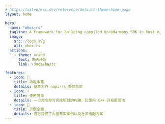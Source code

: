 ```yaml
---
# https://vitepress.dev/reference/default-theme-home-page
layout: home

hero:
  name: "ohos-rs"
  tagline: A framework for building compiled OpenHarmony SDK in Rust via Node-API(Forked from napi-rs)
  image:
    src: /logo.svg
    alt: ohos-rs
  actions:
    - theme: brand
      text: 快速开始
      link: /docs/basic

features:
  - icon: 🌈
    title: 功能丰富
    details: 基本对齐 napi-rs 整体功能
  - icon: ⚡️
    title: 使用简单
    details: 一行命令即可完成项目的构建，比使用 C++ 开发更简洁
  - icon: 🌰
    title: 示例全面
    details: 官方提供了大量真实案例以及社区适配方案
---
```


